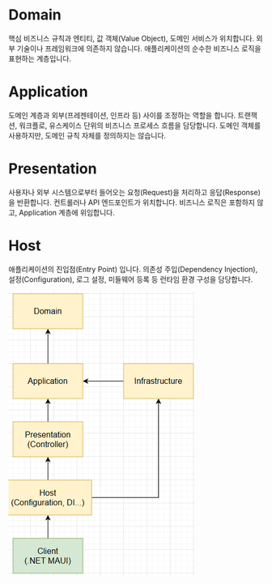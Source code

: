 # Domain
핵심 비즈니스 규칙과 엔티티, 값 객체(Value Object), 도메인 서비스가 위치합니다.
외부 기술이나 프레임워크에 의존하지 않습니다.
애플리케이션의 순수한 비즈니스 로직을 표현하는 계층입니다.

# Application
도메인 계층과 외부(프레젠테이션, 인프라 등) 사이를 조정하는 역할을 합니다.
트랜잭션, 워크플로, 유스케이스 단위의 비즈니스 프로세스 흐름을 담당합니다.
도메인 객체를 사용하지만, 도메인 규칙 자체를 정의하지는 않습니다.

# Presentation
사용자나 외부 시스템으로부터 들어오는 요청(Request)을 처리하고 응답(Response)을 반환합니다.
컨트롤러나 API 엔드포인트가 위치합니다.
비즈니스 로직은 포함하지 않고, Application 계층에 위임합니다.

# Host
애플리케이션의 진입점(Entry Point) 입니다.
의존성 주입(Dependency Injection), 설정(Configuration), 로그 설정, 미들웨어 등록 등
런타임 환경 구성을 담당합니다.


![구조](image.png)